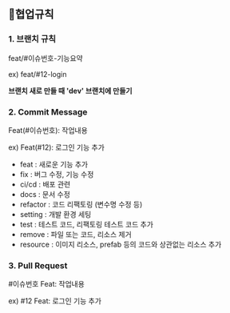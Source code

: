 ## 📍협업규칙

### 1. 브랜치 규칙

feat/#이슈번호-기능요약

ex) feat/#12-login

**브랜치 새로 만들 때 'dev' 브랜치에 만들기**

### 2. Commit Message 

Feat(#이슈번호): 작업내용

ex) Feat(#12): 로그인 기능 추가

- feat : 새로운 기능 추가
- fix : 버그 수정, 기능 수정
- ci/cd : 배포 관련
- docs : 문서 수정
- refactor : 코드 리팩토링 (변수명 수정 등)
- setting : 개발 환경 세팅
- test : 테스트 코드, 리팩토링 테스트 코드 추가
- remove : 파일 또는 코드, 리소스 제거
- resource : 이미지 리소스, prefab 등의 코드와 상관없는 리소스 추가

### 3. Pull Request

#이슈번호 Feat: 작업내용

ex) #12 Feat: 로그인 기능 추가
